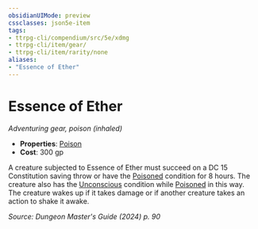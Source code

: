```yaml
---
obsidianUIMode: preview
cssclasses: json5e-item
tags:
- ttrpg-cli/compendium/src/5e/xdmg
- ttrpg-cli/item/gear/
- ttrpg-cli/item/rarity/none
aliases: 
- "Essence of Ether"
---
```

# Essence of Ether
*Adventuring gear, poison (inhaled)*  

- **Properties**: [Poison](item-properties.md#Poison)
- **Cost**: 300 gp

A creature subjected to Essence of Ether must succeed on a DC 15 Constitution saving throw or have the [Poisoned](conditions.md#Poisoned) condition for 8 hours. The creature also has the [Unconscious](conditions.md#Unconscious) condition while [Poisoned](conditions.md#Poisoned) in this way. The creature wakes up if it takes damage or if another creature takes an action to shake it awake.

*Source: Dungeon Master's Guide (2024) p. 90*